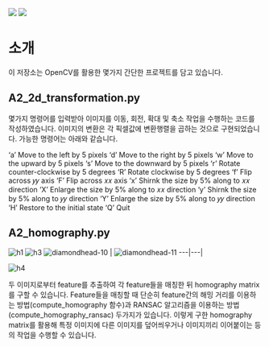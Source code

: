 <img src="https://img.shields.io/badge/Python-3776AB?style=flat&logo=Python&logoColor=white"/> <img src="https://img.shields.io/badge/OpenCV-5C3EE8?style=flat&logo=OpenCV&logoColor=white"/>
# 소개
이 저장소는 OpenCV를 활용한 몇가지 간단한 프로젝트를 담고 있습니다.

## A2_2d_transformation.py

몇가지 명령어를 입력받아 이미지를 이동, 회전, 확대 및 축소 작업을 수행하는 코드를 작성하였습니다.
이미지의 변환은 각 픽셀값에 변환행렬을 곱하는 것으로 구현되었습니다.
가능한 명령어는 아래와 같습니다.

‘a’ Move to the left by 5 pixels
‘d’ Move to the right by 5 pixels
‘w’ Move to the upward by 5 pixels
‘s’ Move to the downward by 5 pixels
‘r’ Rotate counter-clockwise by 5 degrees
‘R’ Rotate clockwise by 5 degrees
‘f’ Flip across 𝑦𝑦 axis
‘F’ Flip across 𝑥𝑥 axis
‘x’ Shirnk the size by 5% along to 𝑥𝑥 direction
‘X’ Enlarge the size by 5% along to 𝑥𝑥 direction
‘y’ Shirnk the size by 5% along to 𝑦𝑦 direction
‘Y’ Enlarge the size by 5% along to 𝑦𝑦 direction
‘H’ Restore to the initial state
‘Q’ Quit

## A2_homography.py
![h1](https://github.com/Rim-SeungJae/Computer-Vision-transformation/assets/50349104/9d0e7ca4-01d3-4ff6-93fb-aa91afe032c5)
![h3](https://github.com/Rim-SeungJae/Computer-Vision-transformation/assets/50349104/be106737-8ff1-47f0-973b-666fd5dfc1cd)
![diamondhead-10](https://github.com/Rim-SeungJae/Computer-Vision-transformation/assets/50349104/b8d3e322-76e9-4506-bd08-ac2a8660167f) | ![diamondhead-11](https://github.com/Rim-SeungJae/Computer-Vision-transformation/assets/50349104/52f80810-65a2-4043-9eb4-3aebb442e56e)
---|---|

![h4](https://github.com/Rim-SeungJae/Computer-Vision-transformation/assets/50349104/c9d3265c-1d3d-4b47-94b0-dda4433d4056)

두 이미지로부터 feature를 추출하여 각 feature들을 매칭한 뒤 homography matrix를 구할 수 있습니다.
Feature들을 매칭할 때 단순히 feature간의 해밍 거리를 이용하는 방법(compute_homography 함수)과 RANSAC 알고리즘을 이용하는 방법(compute_homography_ransac) 두가지가 있습니다.
이렇게 구한 homography matrix를 활용해 특정 이미지에 다른 이미지를 덮어씌우거나 이미지끼리 이어붙이는 등의 작업을 수행할 수 있습니다.
